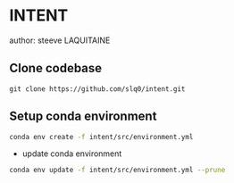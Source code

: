
# INTENT

author: steeve LAQUITAINE  


## Clone codebase

```
git clone https://github.com/slq0/intent.git
```

## Setup conda environment

```bash
conda env create -f intent/src/environment.yml
```

* update conda environment
```bash
conda env update -f intent/src/environment.yml --prune
```